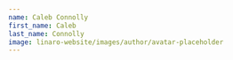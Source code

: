 ```yaml
---
name: Caleb Connolly
first_name: Caleb
last_name: Connolly
image: linaro-website/images/author/avatar-placeholder
---
```

